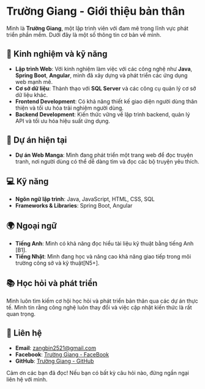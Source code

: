 # Trường Giang - Giới thiệu bản thân

Mình là **Trường Giang**, một lập trình viên với đam mê trong lĩnh vực phát triển phần mềm. Dưới đây là một số thông tin cơ bản về mình.

## 🌱 Kinh nghiệm và kỹ năng
- **Lập trình Web**: Với kinh nghiệm làm việc với các công nghệ như **Java**, **Spring Boot**, **Angular**, mình đã xây dựng và phát triển các ứng dụng web mạnh mẽ.
- **Cơ sở dữ liệu**: Thành thạo với **SQL Server** và các công cụ quản lý cơ sở dữ liệu khác.
- **Frontend Development**: Có khả năng thiết kế giao diện người dùng thân thiện và tối ưu hóa trải nghiệm người dùng.
- **Backend Development**: Kiến thức vững về lập trình backend, quản lý API và tối ưu hóa hiệu suất ứng dụng.

## 🎯 Dự án hiện tại
- **Dự án Web Manga**: Mình đang phát triển một trang web để đọc truyện tranh, nơi người dùng có thể dễ dàng tìm và đọc các bộ truyện yêu thích.

## 💻 Kỹ năng
- **Ngôn ngữ lập trình**: Java, JavaScript, HTML, CSS, SQL
- **Frameworks & Libraries**: Spring Boot, Angular

## 🌍 Ngoại ngữ
- **Tiếng Anh**: Mình có khả năng đọc hiểu tài liệu kỹ thuật bằng tiếng Anh [B1].
- **Tiếng Nhật**: Mình đang học và nâng cao khả năng giao tiếp trong môi trường công sở và kỹ thuật[N5+].

## 📚 Học hỏi và phát triển
Mình luôn tìm kiếm cơ hội học hỏi và phát triển bản thân qua các dự án thực tế. Mình tin rằng công nghệ luôn thay đổi và việc cập nhật kiến thức là rất quan trọng.

## 💬 Liên hệ
- **Email**: zangbin2521@gmail.com
- **Facebook**: [Trường Giang - FaceBook](https://www.facebook.com/Zangbin)
- **GitHub**: [Trường Giang - GitHub](https://github.com/ZangBean)

Cảm ơn các bạn đã đọc! Nếu bạn có bất kỳ câu hỏi nào, đừng ngần ngại liên hệ với mình.
